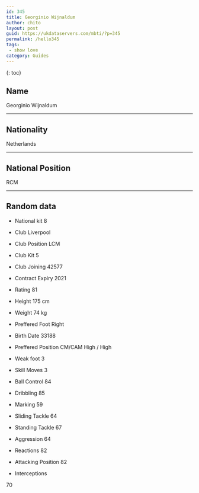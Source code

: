 ```yaml
---
id: 345
title: Georginio Wijnaldum
author: chito
layout: post
guid: https://ukdataservers.com/mbti/?p=345
permalink: /hello345
tags:
 - show love
category: Guides
---
```



{: toc}

## Name  
Georginio Wijnaldum 

* * *

## Nationality  
Netherlands 

* * *

## National Position  
RCM 

* * *

## Random data 

  * National kit 
8 

  * Club 
Liverpool 

  * Club Position 
LCM 

  * Club Kit 
5 

  * Club Joining 
42577 

  * Contract Expiry 
2021 

  * Rating 
81 

  * Height 
175 cm 

  * Weight 
74 kg 

  * Preffered Foot 
Right 

  * Birth Date 
33188 

  * Preffered Position 
CM/CAM High / High 

  * Weak foot 
3 

  * Skill Moves 
3 

  * Ball Control 
84 

  * Dribbling 
85 

  * Marking 
59 

  * Sliding Tackle 
64 

  * Standing Tackle 
67 

  * Aggression 
64 

  * Reactions 
82 

  * Attacking Position 
82 

  * Interceptions 

70